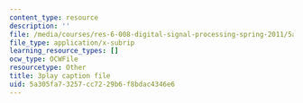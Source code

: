 ```yaml
---
content_type: resource
description: ''
file: /media/courses/res-6-008-digital-signal-processing-spring-2011/5a305fa73257cc7229b6f8bdac4346e6_mUpwOQ0w2vk.srt
file_type: application/x-subrip
learning_resource_types: []
ocw_type: OCWFile
resourcetype: Other
title: 3play caption file
uid: 5a305fa7-3257-cc72-29b6-f8bdac4346e6
---
```

